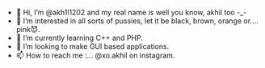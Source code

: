 - 👋 Hi, I’m @akh1l1202 and my real name is well you know, akhil too -_-
- 👀 I’m interested in all sorts of pussies, let it be black, brown, orange or.... pink😈.
- 🌱 I’m currently learning C++ and PHP.
- 💞️ I’m looking to make GUI based applications.
- 📫 How to reach me :... @xo.akhil on instagram.

<!---
akh1l1202/akh1l1202 is a ✨ special ✨ repository because its `README.md` (this file) appears on your GitHub profile.
You can click the Preview link to take a look at your changes.
--->
